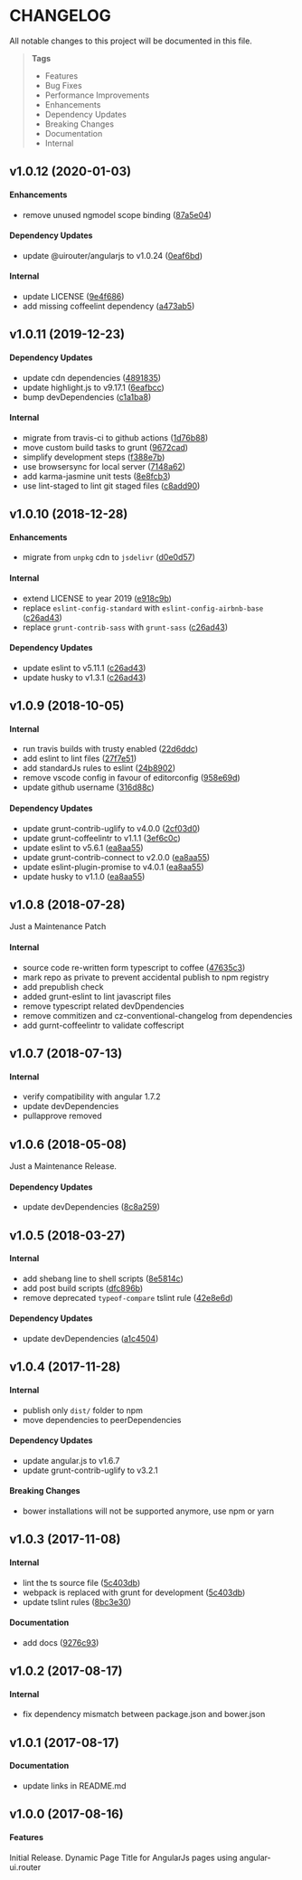 # CHANGELOG

All notable changes to this project will be documented in this file.

> **Tags**
>
> - Features
> - Bug Fixes
> - Performance Improvements
> - Enhancements
> - Dependency Updates
> - Breaking Changes
> - Documentation
> - Internal

## v1.0.12 (2020-01-03)

#### Enhancements

- remove unused ngmodel scope binding ([87a5e04](https://github.com/sibiraj-s/ui-router-page-title/commit/87a5e04))

#### Dependency Updates

- update @uirouter/angularjs to v1.0.24 ([0eaf6bd](https://github.com/sibiraj-s/ui-router-page-title/commit/0eaf6bd))

#### Internal

- update LICENSE ([9e4f686](https://github.com/sibiraj-s/ui-router-page-title/commit/9e4f686))
- add missing coffeelint dependency ([a473ab5](https://github.com/sibiraj-s/ui-router-page-title/commit/a473ab5))

## v1.0.11 (2019-12-23)

#### Dependency Updates

- update cdn dependencies ([4891835](https://github.com/sibiraj-s/ui-router-page-title/commit/4891835))
- update highlight.js to v9.17.1 ([6eafbcc](https://github.com/sibiraj-s/ui-router-page-title/commit/6eafbcc))
- bump devDependencies ([c1a1ba8](https://github.com/sibiraj-s/ui-router-page-title/commit/c1a1ba8))

#### Internal

- migrate from travis-ci to github actions ([1d76b88](https://github.com/sibiraj-s/ui-router-page-title/commit/1d76b88))
- move custom build tasks to grunt ([9672cad](https://github.com/sibiraj-s/ui-router-page-title/commit/9672cad))
- simplify development steps ([f388e7b](https://github.com/sibiraj-s/ui-router-page-title/commit/f388e7b))
- use browsersync for local server ([7148a62](https://github.com/sibiraj-s/ui-router-page-title/commit/7148a62))
- add karma-jasmine unit tests ([8e8fcb3](https://github.com/sibiraj-s/ui-router-page-title/commit/8e8fcb3))
- use lint-staged to lint git staged files ([c8add90](https://github.com/sibiraj-s/ui-router-page-title/commit/c8add90))

## v1.0.10 (2018-12-28)

#### Enhancements

- migrate from `unpkg` cdn to `jsdelivr` ([d0e0d57](https://github.com/sibiraj-s/ui-router-page-title/commit/d0e0d57))

#### Internal

- extend LICENSE to year 2019 ([e918c9b](https://github.com/sibiraj-s/ui-router-page-title/commit/e918c9b))
- replace `eslint-config-standard` with `eslint-config-airbnb-base` ([c26ad43](https://github.com/sibiraj-s/ui-router-page-title/commit/c26ad43))
- replace `grunt-contrib-sass` with `grunt-sass` ([c26ad43](https://github.com/sibiraj-s/ui-router-page-title/commit/c26ad43))

#### Dependency Updates

- update eslint to v5.11.1 ([c26ad43](https://github.com/sibiraj-s/ui-router-page-title/commit/c26ad43))
- update husky to v1.3.1 ([c26ad43](https://github.com/sibiraj-s/ui-router-page-title/commit/c26ad43))

## v1.0.9 (2018-10-05)

#### Internal

- run travis builds with trusty enabled ([22d6ddc](https://github.com/sibiraj-s/ui-router-page-title/commit/22d6ddc))
- add eslint to lint files ([27f7e51](https://github.com/sibiraj-s/ui-router-page-title/commit/27f7e51))
- add standardJs rules to eslint ([24b8902](https://github.com/sibiraj-s/ui-router-page-title/commit/24b8902))
- remove vscode config in favour of editorconfig ([958e69d](https://github.com/sibiraj-s/ui-router-page-title/commit/958e69d))
- update github username ([316d88c](https://github.com/sibiraj-s/ui-router-page-title/commit/316d88c))

#### Dependency Updates

- update grunt-contrib-uglify to v4.0.0 ([2cf03d0](https://github.com/sibiraj-s/ui-router-page-title/commit/2cf03d0))
- update grunt-coffeelintr to v1.1.1 ([3ef6c0c](https://github.com/sibiraj-s/ui-router-page-title/commit/3ef6c0c))
- update eslint to v5.6.1 ([ea8aa55](https://github.com/sibiraj-s/ui-router-page-title/commit/ea8aa55))
- update grunt-contrib-connect to v2.0.0 ([ea8aa55](https://github.com/sibiraj-s/ui-router-page-title/commit/ea8aa55))
- update eslint-plugin-promise to v4.0.1 ([ea8aa55](https://github.com/sibiraj-s/ui-router-page-title/commit/ea8aa55))
- update husky to v1.1.0 ([ea8aa55](https://github.com/sibiraj-s/ui-router-page-title/commit/ea8aa55))

## v1.0.8 (2018-07-28)

Just a Maintenance Patch

#### Internal

- source code re-written form typescript to coffee ([47635c3](https://github.com/sibiraj-s/ui-router-page-title/commit/47635c3))
- mark repo as private to prevent accidental publish to npm registry
- add prepublish check
- added grunt-eslint to lint javascript files
- remove typescript related devDpendencies
- remove commitizen and cz-conventional-changelog from dependencies
- add gurnt-coffeelintr to validate coffescript

## v1.0.7 (2018-07-13)

#### Internal

- verify compatibility with angular 1.7.2
- update devDependencies
- pullapprove removed

## v1.0.6 (2018-05-08)

Just a Maintenance Release.

#### Dependency Updates

- update devDependencies ([8c8a259](https://github.com/sibiraj-s/ui-router-page-title/commit/8c8a259))

## v1.0.5 (2018-03-27)

#### Internal

- add shebang line to shell scripts ([8e5814c](https://github.com/sibiraj-s/ui-router-page-title/commit/8e5814c))
- add post build scripts ([dfc896b](https://github.com/sibiraj-s/ui-router-page-title/commit/dfc896b))
- remove deprecated `typeof-compare` tslint rule ([42e8e6d](https://github.com/sibiraj-s/ui-router-page-title/commit/42e8e6d))

#### Dependency Updates

- update devDependencies ([a1c4504](https://github.com/sibiraj-s/ui-router-page-title/commit/a1c4504))

## v1.0.4 (2017-11-28)

#### Internal

- publish only `dist/` folder to npm
- move dependencies to peerDependencies

#### Dependency Updates

- update angular.js to v1.6.7
- update grunt-contrib-uglify to v3.2.1

#### Breaking Changes

- bower installations will not be supported anymore, use npm or yarn

## v1.0.3 (2017-11-08)

#### Internal

- lint the ts source file ([5c403db](https://github.com/sibiraj-s/ui-router-page-title/commit/5c403db))
- webpack is replaced with grunt for development ([5c403db](https://github.com/sibiraj-s/ui-router-page-title/commit/5c403db))
- update tslint rules ([8bc3e30](https://github.com/sibiraj-s/ui-router-page-title/commit/8bc3e30))

#### Documentation

- add docs ([9276c93](https://github.com/sibiraj-s/ui-router-page-title/commit/9276c93))

## v1.0.2 (2017-08-17)

#### Internal

- fix dependency mismatch between package.json and bower.json

## v1.0.1 (2017-08-17)

#### Documentation

- update links in README.md

## v1.0.0 (2017-08-16)

#### Features

Initial Release. Dynamic Page Title for AngularJs pages using angular-ui.router
